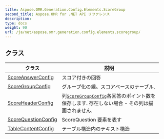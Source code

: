 ```yaml
---
title: Aspose.OMR.Generation.Config.Elements.ScoreGroup
second_title: Aspose.OMR for .NET API リファレンス
description: 
type: docs
weight: 90
url: /ja/net/aspose.omr.generation.config.elements.scoregroup/
---
```



## クラス

| クラス | 説明 |
| --- | --- |
| [ScoreAnswerConfig](./scoreanswerconfig/) | スコア付きの回答 |
| [ScoreGroupConfig](./scoregroupconfig/) | グループ化の親。スコアベースのテーブル. |
| [ScoreHeaderConfig](./scoreheaderconfig/) | 列[`ScoreGroupConfig`](../aspose.omr.generation.config.elements.scoregroup/scoregroupconfig/)各回答のポイント数を保存します. 存在しない場合 - その列は描画されません. |
| [ScoreQuestionConfig](./scorequestionconfig/) | ScoreQuestion 要素を表す |
| [TableContentConfig](./tablecontentconfig/) | テーブル構造内のテキスト構造 |


